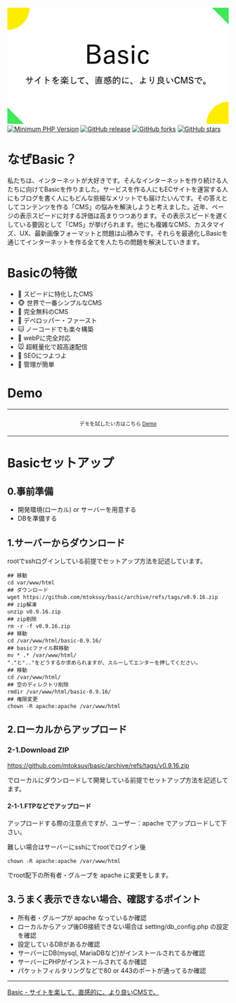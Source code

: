 ![ViewComponent logo](app/theme/admin/assets/img/ogp/basic_ogp_1.png)
[![Minimum PHP Version](https://img.shields.io/badge/php-%3E%3D%208.2-8892BF.svg?style=flat-square)](https://php.net/)
[![GitHub release](https://img.shields.io/github/v/release/mtoksuy/basic)](https://github.com/mtoksuy/basic)
[![GitHub forks](https://img.shields.io/github/forks/mtoksuy/basic)](https://github.com/mtoksuy/basic/network)
[![GitHub stars](https://img.shields.io/github/stars/mtoksuy/basic)](https://github.com/mtoksuy/basic/stargazers)




# なぜBasic？
私たちは、インターネットが大好きです。そんなインターネットを作り続ける人たちに向けてBasicを作りました。サービスを作る人にもECサイトを運営する人にもブログを書く人にもどんな些細なメリットでも届けたいんです。その答えとして‪コンテンツを作る「CMS」‬の悩みを解決しようと考えました。近年、ページの表示スピードに対する評価は高まりつつあります。その表示スピードを遅くしている要因として‪「CMS」‬が挙げられます。他にも複雑なCMS、カスタマイズ、UX、最新画像フォーマットと問題は山積みです。それらを最適化しBasicを通じてインターネットを作る全てを人たちの問題を解決していきます。
# Basicの特徴
- 🐰 スピードに特化したCMS
- 🐵 世界で一番シンプルなCMS
- 🐶 完全無料のCMS
- 🐻 デベロッパー・ファースト
- 🐱 ノーコードでも楽々構築
- 🐼 webPに完全対応
- 🐭 超軽量化で超高速配信
- 🐯 SEOにつよつよ
- 🦊 管理が簡単

# Demo
<div align="center">
<table>
<tbody>
<td align="center">
<img width="2000" height="0" alt="" aria-hiden><br>
<sub>デモを試したい方はこちら <a href="https://basic.dance/demo/login/" target="_blank">Demo</a></sub><br>
<img width="2000" height="0" alt="" aria-hiden>
</td>
</tbody>
</table>
</div>


# Basicセットアップ
## 0.事前準備
- 開発環境(ローカル) or サーバーを用意する
- DBを準備する
## 1.サーバーからダウンロード
rootでsshログインしている前提でセットアップ方法を記述しています。
```
## 移動
cd var/www/html
## ダウンロード
wget https://github.com/mtoksuy/basic/archive/refs/tags/v0.9.16.zip
## zip解凍
unzip v0.9.16.zip
## zip削除
rm -r -f v0.9.16.zip
## 移動
cd /var/www/html/basic-0.9.16/
## basicファイル群移動
mv * .* /var/www/html/
"."と".."をどうするか求められますが、スルーしてエンターを押してください。
## 移動
cd /var/www/html/
## 空のディレクトリ削除
rmdir /var/www/html/basic-0.9.16/
## 権限変更
chown -R apache:apache /var/www/html
```
## 2.ローカルからアップロード
### 2-1.Download ZIP
https://github.com/mtoksuy/basic/archive/refs/tags/v0.9.16.zip

でローカルにダウンロードして開発している前提でセットアップ方法を記述してます。
#### 2-1-1.FTPなどでアップロード
アップロードする際の注意点ですが、ユーザー：apache でアップロードして下さい。

難しい場合はサーバーにsshにてrootでログイン後
```
chown -R apache:apache /var/www/html
```
でroot配下の所有者・グループを apache に変更をします。

## 3.うまく表示できない場合、確認するポイント
- 所有者・グループが apache なっているか確認
- ローカルからアップ後DB接続できない場合は setting/db_config.php の設定を確認
- 設定しているDBがあるか確認
- サーバーにDB(mysql, MariaDBなど)がインストールされてるか確認
- サーバーにPHPがインストールされてるか確認
- パケットフィルタリングなどで80 or 443のポートが通ってるか確認

---

[Basic - サイトを楽して、直感的に、より良いCMSで。](https://basic.dance)
